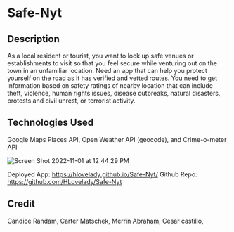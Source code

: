 # Safe-Nyt

## Description
As a local resident or tourist, you want to look up safe venues or establishments to visit so that you feel secure while venturing out on the town in an unfamiliar location.
Need an app that can help you protect yourself on the road as it has verified and vetted routes.  You need to get information based on safety ratings of nearby location that can include theft, violence, human rights issues, disease outbreaks, natural disasters, protests and civil unrest, or terrorist activity.

## Technologies Used
Google Maps Places API, Open Weather API (geocode), and Crime-o-meter API

![Screen Shot 2022-11-01 at 12 44 29 PM](https://user-images.githubusercontent.com/112192098/199301918-14362f73-5816-4b64-a96e-cba32f34d6d2.png)

Deployed App:
https://hlovelady.github.io/Safe-Nyt/
Github Repo:
https://github.com/HLovelady/Safe-Nyt

## Credit
Candice Randam,
Carter Matschek,
Merrin Abraham,
Cesar castillo,